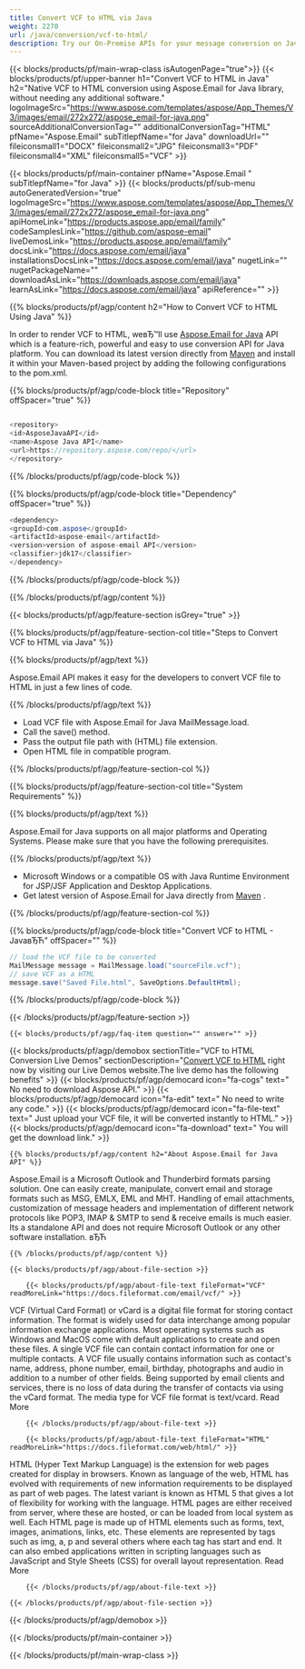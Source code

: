 ```yaml
---
title: Convert VCF to HTML via Java 
weight: 2270
url: /java/conversion/vcf-to-html/ 
description: Try our On-Premise APIs for your message conversion on Java Runtime Environment for JSP/JSF Application and Desktop Applications.
---
```


{{< blocks/products/pf/main-wrap-class isAutogenPage="true">}}
{{< blocks/products/pf/upper-banner h1="Convert VCF to HTML in Java" h2="Native VCF to HTML conversion using Aspose.Email for Java library, without needing any additional software." logoImageSrc="https://www.aspose.com/templates/aspose/App_Themes/V3/images/email/272x272/aspose_email-for-java.png" sourceAdditionalConversionTag="" additionalConversionTag="HTML" pfName="Aspose.Email" subTitlepfName="for Java" downloadUrl="" fileiconsmall1="DOCX" fileiconsmall2="JPG" fileiconsmall3="PDF" fileiconsmall4="XML" fileiconsmall5="VCF" >}}

{{< blocks/products/pf/main-container pfName="Aspose.Email " subTitlepfName="for Java" >}}
{{< blocks/products/pf/sub-menu autoGeneratedVersion="true" logoImageSrc="https://www.aspose.com/templates/aspose/App_Themes/V3/images/email/272x272/aspose_email-for-java.png" apiHomeLink="https://products.aspose.app/email/family" codeSamplesLink="https://github.com/aspose-email" liveDemosLink="https://products.aspose.app/email/family" docsLink="https://docs.aspose.com/email/java" installationsDocsLink="https://docs.aspose.com/email/java" nugetLink="" nugetPackageName="" downloadAsLink="https://downloads.aspose.com/email/java" learnAsLink="https://docs.aspose.com/email/java" apiReference="" >}}

{{% blocks/products/pf/agp/content h2="How to Convert VCF to HTML Using Java" %}}

 In order to render VCF to HTML, weвЂ™ll use
 [Aspose.Email for Java](https://products.aspose.com/email/java) 
 API which is a feature-rich, powerful and easy to use conversion API for Java platform. You can download its latest version directly from
 [Maven](https://repository.aspose.com/webapp/#/artifacts/browse/tree/General/repo/com/aspose/aspose-email) 
 and install it within your Maven-based project by adding the following configurations to the pom.xml.

{{% blocks/products/pf/agp/code-block title="Repository" offSpacer="true" %}}

```cs

<repository>
<id>AsposeJavaAPI</id>
<name>Aspose Java API</name>
<url>https://repository.aspose.com/repo/</url>
</repository>

```

{{% /blocks/products/pf/agp/code-block %}}

{{% blocks/products/pf/agp/code-block title="Dependency" offSpacer="true" %}}

```cs
<dependency>
<groupId>com.aspose</groupId>
<artifactId>aspose-email</artifactId>
<version>version of aspose-email API</version>
<classifier>jdk17</classifier>
</dependency>

```

{{% /blocks/products/pf/agp/code-block %}}

{{% /blocks/products/pf/agp/content %}}

{{< blocks/products/pf/agp/feature-section isGrey="true" >}}

{{% blocks/products/pf/agp/feature-section-col title="Steps to Convert VCF to HTML via Java" %}}

{{% blocks/products/pf/agp/text %}}

 Aspose.Email API makes it easy for the developers to convert VCF file to HTML in just a few lines of code.

{{% /blocks/products/pf/agp/text %}}

+  Load VCF file with Aspose.Email for Java MailMessage.load.
+  Call the save() method.
+  Pass the output file path with (HTML) file extension.
+  Open HTML file in compatible program.

{{% /blocks/products/pf/agp/feature-section-col %}}

{{% blocks/products/pf/agp/feature-section-col title="System Requirements" %}}

{{% blocks/products/pf/agp/text %}}

 Aspose.Email for Java supports on all major platforms and Operating Systems. Please make sure that you have the following prerequisites.

{{% /blocks/products/pf/agp/text %}}

-  Microsoft Windows or a compatible OS with Java Runtime Environment for JSP/JSF Application and Desktop Applications.
-  Get latest version of Aspose.Email for Java directly from
 [Maven](https://repository.aspose.com/webapp/#/artifacts/browse/tree/General/repo/com/aspose/aspose-email)  .

{{% /blocks/products/pf/agp/feature-section-col %}}

{{% blocks/products/pf/agp/code-block title="Convert VCF to HTML - JavaвЂЋ" offSpacer="" %}}

```cs
// load the VCF file to be converted
MailMessage message = MailMessage.load("sourceFile.vcf"); 
// save VCF as a HTML 
message.save("Saved File.html", SaveOptions.DefaultHtml);    

```

{{% /blocks/products/pf/agp/code-block %}}

{{< /blocks/products/pf/agp/feature-section >}}

    {{< blocks/products/pf/agp/faq-item question="" answer="" >}}
 

<!-- aboutfile Starts -->

{{< blocks/products/pf/agp/demobox sectionTitle="VCF to HTML Conversion Live Demos" sectionDescription="[Convert VCF to HTML](https://products.aspose.app/email/conversion/vcf-to-html) right now by visiting our Live Demos website.The live demo has the following benefits" >}}
        {{< blocks/products/pf/agp/democard icon="fa-cogs" text=" No need to download Aspose API." >}}
        {{< blocks/products/pf/agp/democard icon="fa-edit" text=" No need to write any code." >}}
        {{< blocks/products/pf/agp/democard icon="fa-file-text" text=" Just upload your VCF file, it will be converted instantly to HTML." >}}
        {{< blocks/products/pf/agp/democard icon="fa-download" text=" You will get the download link." >}}

    {{% blocks/products/pf/agp/content h2="About Aspose.Email for Java API" %}}

 Aspose.Email is a Microsoft Outlook and Thunderbird formats parsing solution. One can easily create, manipulate, convert email and storage formats such as MSG, EMLX, EML and MHT. Handling of email attachments, customization of message headers and implementation of different network protocols like POP3, IMAP & SMTP to send & receive emails is much easier. Its a standalone API and does not require Microsoft Outlook or any other software installation. вЂЋ



    {{% /blocks/products/pf/agp/content %}}

    {{< blocks/products/pf/agp/about-file-section >}}

        {{< blocks/products/pf/agp/about-file-text fileFormat="VCF" readMoreLink="https://docs.fileformat.com/email/vcf/" >}}

VCF (Virtual Card Format) or vCard is a digital file format for storing contact information. The format is widely used for data interchange among popular information exchange applications. Most operating systems such as Windows and MacOS come with default applications to create and open these files. A single VCF file can contain contact information for one or multiple contacts. A VCF file usually contains information such as contact's name, address, phone number, email, birthday, photographs and audio in addition to a number of other fields. Being supported by email clients and services, there is no loss of data during the transfer of contacts via using the vCard format. The media type for VCF file format is text/vcard.
Read More

        {{< /blocks/products/pf/agp/about-file-text >}}

        {{< blocks/products/pf/agp/about-file-text fileFormat="HTML" readMoreLink="https://docs.fileformat.com/web/html/" >}}

HTML (Hyper Text Markup Language) is the extension for web pages created for display in browsers. Known as language of the web, HTML has evolved with requirements of new information requirements to be displayed as part of web pages. The latest variant is known as HTML 5 that gives a lot of flexibility for working with the language. HTML pages are either received from server, where these are hosted, or can be loaded from local system as well. Each HTML page is made up of HTML elements such as forms, text, images, animations, links, etc. These elements are represented by tags such as img, a, p and several others where each tag has start and end. It can also embed applications written in scripting languages such as JavaScript and Style Sheets (CSS) for overall layout representation.
Read More

        {{< /blocks/products/pf/agp/about-file-text >}}

    {{< /blocks/products/pf/agp/about-file-section >}}

{{< /blocks/products/pf/agp/demobox >}}

<!-- aboutfile Ends -->

{{< /blocks/products/pf/main-container >}}
    
{{< /blocks/products/pf/main-wrap-class >}}